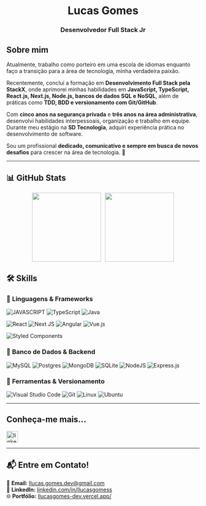 <h1 align="center">Lucas Gomes</h1>
<h3 align="center">Desenvolvedor Full Stack Jr</h3>

## Sobre mim  

Atualmente, trabalho como porteiro em uma escola de idiomas enquanto faço a transição para a área de tecnologia, minha verdadeira paixão.  

Recentemente, concluí a formação em **Desenvolvimento Full Stack pela StackX**, onde aprimorei minhas habilidades em **JavaScript, TypeScript, React.js, Next.js, Node.js, bancos de dados SQL e NoSQL**, além de práticas como **TDD, BDD e versionamento com Git/GitHub**.  

Com **cinco anos na segurança privada** e **três anos na área administrativa**, desenvolvi habilidades interpessoais, organização e trabalho em equipe. Durante meu estágio na **SD Tecnologia**, adquiri experiência prática no desenvolvimento de software.  

Sou um profissional **dedicado, comunicativo e sempre em busca de novos desafios** para crescer na área de tecnologia. 🚀

---

## 📊 **GitHub Stats**

<div style="display: flex; align-items: center; justify-content: center; gap: 10px;">
  <img src="https://github-readme-stats.vercel.app/api?username=llucasgomes&theme=radical&show_icons=true&hide_border=true&count_private=true" height="180px"/>
  <img src="https://github-readme-stats.vercel.app/api/top-langs/?username=llucasgomes&theme=radical&show_icons=true&hide_border=true&layout=compact" height="180px"/>
</div>


## 🛠 Skills  

### 🔹 **Linguagens & Frameworks**  

![JAVASCRIPT](https://img.shields.io/badge/JavaScript-F7DF1E?style=for-the-badge&logo=javascript&logoColor=black)
![TypeScript](https://img.shields.io/badge/typescript-%23007ACC.svg?style=for-the-badge&logo=typescript&logoColor=white)
![Java](https://img.shields.io/badge/Java-ED8B00?style=for-the-badge&logo=java&logoColor=white)

![React](https://img.shields.io/badge/React-20232A?style=for-the-badge&logo=react&logoColor=61DAFB)
![Next JS](https://img.shields.io/badge/Next-black?style=for-the-badge&logo=next.js&logoColor=white)
![Angular](https://img.shields.io/badge/Angular-DD0031?style=for-the-badge&logo=angular&logoColor=white)
![Vue.js](https://img.shields.io/badge/vuejs-%2335495e.svg?style=for-the-badge&logo=vuedotjs&logoColor=%234FC08D)

![Styled Components](https://img.shields.io/badge/styled--components-DB7093?style=for-the-badge&logo=styled-components&logoColor=white)


### 🔹 **Banco de Dados & Backend**  
![MySQL](https://img.shields.io/badge/MySQL-00000F?style=for-the-badge&logo=mysql&logoColor=white)
![Postgres](https://img.shields.io/badge/postgres-%23316192.svg?style=for-the-badge&logo=postgresql&logoColor=white)
![MongoDB](https://img.shields.io/badge/MongoDB-%234ea94b.svg?style=for-the-badge&logo=mongodb&logoColor=white)
![SQLite](https://img.shields.io/badge/sqlite-%2307405e.svg?style=for-the-badge&logo=sqlite&logoColor=white)
![NodeJS](https://img.shields.io/badge/node.js-6DA55F?style=for-the-badge&logo=node.js&logoColor=white)
![Express.js](https://img.shields.io/badge/express.js-%23404d59.svg?style=for-the-badge&logo=express&logoColor=%2361DAFB)

### 🔹 **Ferramentas & Versionamento**  
![Visual Studio Code](https://img.shields.io/badge/Visual%20Studio%20Code-0078d7.svg?style=for-the-badge&logo=visual-studio-code&logoColor=white)
![Git](https://img.shields.io/badge/Git-E34F26?style=for-the-badge&logo=git&logoColor=white)
![Linux](https://img.shields.io/badge/Linux-E34F26?style=for-the-badge&logo=linux&logoColor=black)
![Ubuntu](https://img.shields.io/badge/Ubuntu-E95420?style=for-the-badge&logo=ubuntu&logoColor=white)

---

## Conheça-me mais...

[<img src='https://img.shields.io/badge/LinkedIn-0077B5?style=for-the-badge&logo=linkedin&logoColor=white' alt='linkedin' height='30'>](https://www.linkedin.com/in/llucasgomess/)

---

## 📬 **Entre em Contato!**
📩 **Email:** [llucas.gomes.dev@gmail.com](mailto:llucas.gomes.dev@gmail.com)  
💼 **LinkedIn:** [linkedin.com/in/llucasgomess](https://www.linkedin.com/in/llucasgomess)  
🌐 **Portfólio:** [llucasgomes-dev.vercel.app/](https://llucasgomes-dev.vercel.app/)  
